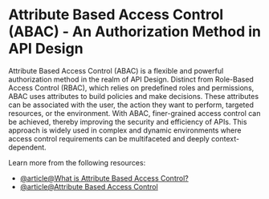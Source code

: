 # Attribute Based Access Control (ABAC) - An Authorization Method in API Design

Attribute Based Access Control (ABAC) is a flexible and powerful authorization method in the realm of API Design. Distinct from Role-Based Access Control (RBAC), which relies on predefined roles and permissions, ABAC uses attributes to build policies and make decisions. These attributes can be associated with the user, the action they want to perform, targeted resources, or the environment. With ABAC, finer-grained access control can be achieved, thereby improving the security and efficiency of APIs. This approach is widely used in complex and dynamic environments where access control requirements can be multifaceted and deeply context-dependent.

Learn more from the following resources:

- [@article@What is Attribute Based Access Control?](https://www.okta.com/uk/blog/2020/09/attribute-based-access-control-abac/)
- [@article@Attribute Based Access Control](https://docs.aws.amazon.com/IAM/latest/UserGuide/introduction_attribute-based-access-control.html)
